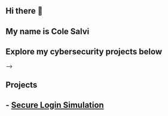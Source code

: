 ## Hi there 👋
## My name is Cole Salvi
## Explore my cybersecurity projects below
-->
## Projects
## - [Secure Login Simulation](https://website-name.com 'Secure Login Simulation')
